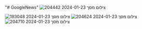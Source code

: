 "# GoogleNews" 
![צילום מסך 2024-01-23 204442](https://github.com/mortamsut/GoogleNews/assets/112867575/e25140d4-ff41-44a5-8c1e-87171e0e0398)

![צילום מסך 2024-01-23 193048](https://github.com/mortamsut/GoogleNews/assets/112867575/fd87331e-eae1-43e2-99c7-c65f9c3ae974)
![צילום מסך 2024-01-23 204624](https://github.com/mortamsut/GoogleNews/assets/112867575/19fbdf35-c1eb-447f-885e-507eaa3de855)
![צילום מסך 2024-01-23 204710](https://github.com/mortamsut/GoogleNews/assets/112867575/68353daf-49f3-445c-959d-3c92917eb0e6)
